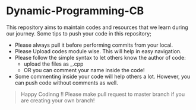 # Dynamic-Programming-CB
This repository aims to maintain codes and resources that we learn during our journey. 
Some tips to push your code in this repository; 

* Please always pull it before performing commits from your local.
* Please Upload codes module wise. This will help in easy navigation.
* Please follow the simple syntax to let others know the author of code: 
  * upload the files as <filename>_<yourname>.cpp
  * OR you can comment your name inside the code!
* Some commenting inside your code will help others a lot. However, you can push code without comments as well. 

> Happy Codinng !!
> Please make pull request to master branch if you are creating your own branch!
  

